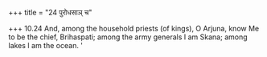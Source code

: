 +++
title = "24 पुरोधसाञ् च"

+++
10.24 And, among the household priests (of kings), O Arjuna, know Me to
be the chief, Brihaspati; among the army generals I am Skana; among
lakes I am the ocean. '
